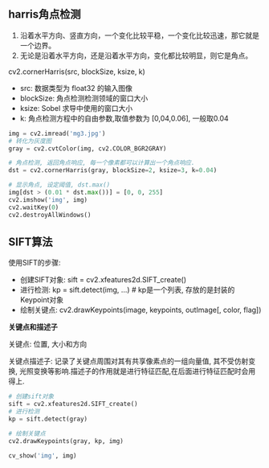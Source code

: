 ## harris角点检测
1. 沿着水平方向、竖直方向，一个变化比较平稳，一个变化比较迅速，那它就是一个边界。
2. 无论是沿着水平方向，还是沿着水平方向，变化都比较明显，则它是角点。

cv2.cornerHarris(src, blockSize, ksize, k)
- src: 数据类型为 float32 的输入图像
- blockSize: 角点检测检测领域的窗口大小
- ksize: Sobel 求导中使用的窗口大小
- k: 角点检测方程中的自由参数,取值参数为 [0,04,0.06], 一般取0.04

```Python
img = cv2.imread('mg3.jpg')
# 转化为灰度图
gray = cv2.cvtColor(img, cv2.COLOR_BGR2GRAY)

# 角点检测, 返回角点响应, 每一个像素都可以计算出一个角点响应.
dst = cv2.cornerHarris(gray, blockSize=2, ksize=3, k=0.04)

# 显示角点, 设定阈值, dst.max()
img[dst > (0.01 * dst.max())] = [0, 0, 255]
cv2.imshow('img', img)
cv2.waitKey(0)
cv2.destroyAllWindows()
```

## SIFT算法
使用SIFT的步骤:
  - 创建SIFT对象: sift = cv2.xfeatures2d.SIFT_create()
  - 进行检测: kp = sift.detect(img, ...)      # kp是一个列表, 存放的是封装的Keypoint对象
  - 绘制关键点: cv2.drawKeypoints(image, keypoints, outImage[, color, flag])
 
 **关键点和描述子**
 
 关键点: 位置, 大小和方向
 
 关键点描述子: 记录了关键点周围对其有共享像素点的一组向量值, 其不受仿射变换, 光照变换等影响.描述子的作用就是进行特征匹配,在后面进行特征匹配时会用得上.
 
 ```Python
 # 创建sift对象
sift = cv2.xfeatures2d.SIFT_create()
# 进行检测
kp = sift.detect(gray)

# 绘制关键点
cv2.drawKeypoints(gray, kp, img)

cv_show('img', img)
 ```
